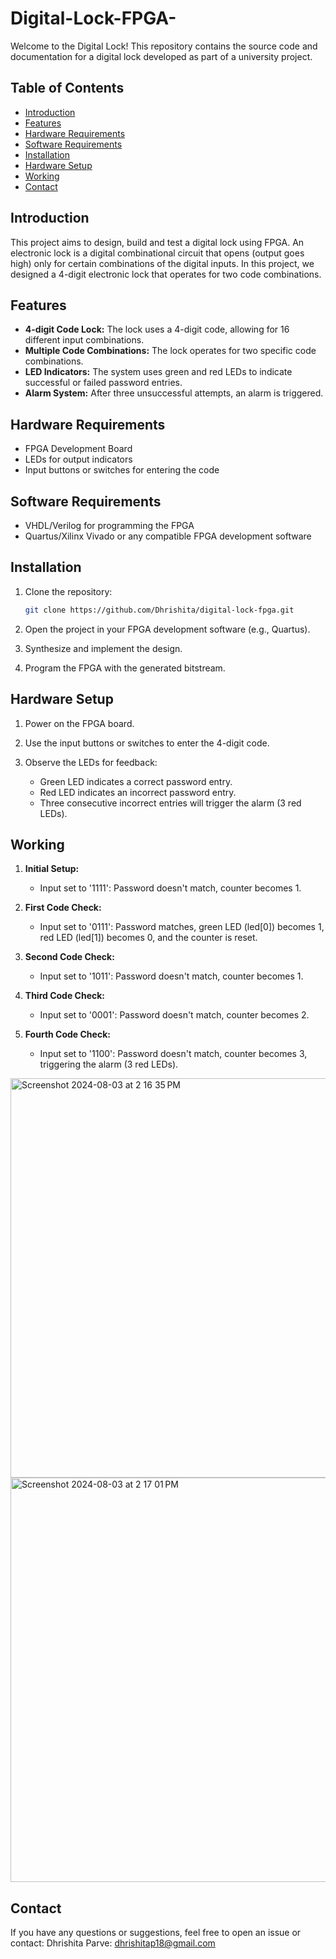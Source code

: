 # Digital-Lock-FPGA-

Welcome to the Digital Lock! This repository contains the source code and documentation for a digital lock developed as part of a university project.

## Table of Contents

- [Introduction](#introduction)
- [Features](#features)
- [Hardware Requirements](#hardware-requirements)
- [Software Requirements](#software-requirements)
- [Installation](#installation)
- [Hardware Setup](#hardware-setup)
- [Working](#Working)
- [Contact](#contact)

## Introduction

This project aims to design, build and test a digital lock using FPGA. An electronic lock is a digital combinational circuit that opens (output goes high) only for certain combinations of the digital inputs. In this project, we designed a 4-digit electronic lock that operates for two code combinations.

## Features

- **4-digit Code Lock:** The lock uses a 4-digit code, allowing for 16 different input combinations.
- **Multiple Code Combinations:** The lock operates for two specific code combinations.
- **LED Indicators:** The system uses green and red LEDs to indicate successful or failed password entries.
- **Alarm System:** After three unsuccessful attempts, an alarm is triggered.

## Hardware Requirements
- FPGA Development Board
- LEDs for output indicators
- Input buttons or switches for entering the code

## Software Requirements

- VHDL/Verilog for programming the FPGA
- Quartus/Xilinx Vivado or any compatible FPGA development software

## Installation

1. Clone the repository:
   ```bash
   git clone https://github.com/Dhrishita/digital-lock-fpga.git

2. Open the project in your FPGA development software (e.g., Quartus).

3. Synthesize and implement the design.
   
4. Program the FPGA with the generated bitstream.
   
## Hardware Setup

1. Power on the FPGA board.

2. Use the input buttons or switches to enter the 4-digit code.

3. Observe the LEDs for feedback:
   - Green LED indicates a correct password entry.
   - Red LED indicates an incorrect password entry.
   - Three consecutive incorrect entries will trigger the alarm (3 red LEDs).

## Working

1. **Initial Setup:**
   - Input set to '1111': Password doesn't match, counter becomes 1.

2. **First Code Check:**
   - Input set to '0111': Password matches, green LED (led[0]) becomes 1, red LED (led[1]) becomes 0, and the counter is reset.

3. **Second Code Check:**
   - Input set to '1011': Password doesn't match, counter becomes 1.

4. **Third Code Check:**
   - Input set to '0001': Password doesn't match, counter becomes 2.

5. **Fourth Code Check:**
   - Input set to '1100': Password doesn't match, counter becomes 3, triggering the alarm (3 red LEDs).

<img width="639" alt="Screenshot 2024-08-03 at 2 16 35 PM" src="https://github.com/user-attachments/assets/c04c87e4-75e8-4a61-976a-232285c0207e">

<img width="647" alt="Screenshot 2024-08-03 at 2 17 01 PM" src="https://github.com/user-attachments/assets/b191b006-8434-498e-8062-5ced32b3d11e">


## Contact
If you have any questions or suggestions, feel free to open an issue or contact:
Dhrishita Parve: dhrishitap18@gmail.com
